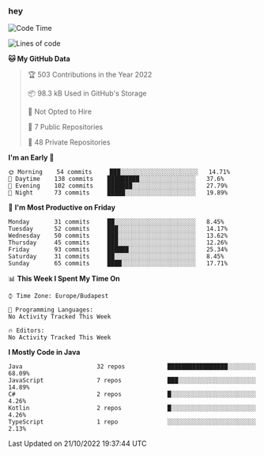 ### hey

<!--START_SECTION:waka-->
![Code Time](http://img.shields.io/badge/Code%20Time-801%20hrs%2035%20mins-blue)

![Lines of code](https://img.shields.io/badge/From%20Hello%20World%20I%27ve%20Written-479%20Thousand%20lines%20of%20code-blue)

**🐱 My GitHub Data** 

> 🏆 503 Contributions in the Year 2022
 > 
> 📦 98.3 kB Used in GitHub's Storage 
 > 
> 🚫 Not Opted to Hire
 > 
> 📜 7 Public Repositories 
 > 
> 🔑 48 Private Repositories  
 > 
**I'm an Early 🐤** 

```text
🌞 Morning    54 commits     ███░░░░░░░░░░░░░░░░░░░░░░   14.71% 
🌆 Daytime    138 commits    █████████░░░░░░░░░░░░░░░░   37.6% 
🌃 Evening    102 commits    ███████░░░░░░░░░░░░░░░░░░   27.79% 
🌙 Night      73 commits     █████░░░░░░░░░░░░░░░░░░░░   19.89%

```
📅 **I'm Most Productive on Friday** 

```text
Monday       31 commits     ██░░░░░░░░░░░░░░░░░░░░░░░   8.45% 
Tuesday      52 commits     ███░░░░░░░░░░░░░░░░░░░░░░   14.17% 
Wednesday    50 commits     ███░░░░░░░░░░░░░░░░░░░░░░   13.62% 
Thursday     45 commits     ███░░░░░░░░░░░░░░░░░░░░░░   12.26% 
Friday       93 commits     ██████░░░░░░░░░░░░░░░░░░░   25.34% 
Saturday     31 commits     ██░░░░░░░░░░░░░░░░░░░░░░░   8.45% 
Sunday       65 commits     ████░░░░░░░░░░░░░░░░░░░░░   17.71%

```


📊 **This Week I Spent My Time On** 

```text
⌚︎ Time Zone: Europe/Budapest

💬 Programming Languages: 
No Activity Tracked This Week

🔥 Editors: 
No Activity Tracked This Week

```

**I Mostly Code in Java** 

```text
Java                     32 repos            █████████████████░░░░░░░░   68.09% 
JavaScript               7 repos             ███░░░░░░░░░░░░░░░░░░░░░░   14.89% 
C#                       2 repos             █░░░░░░░░░░░░░░░░░░░░░░░░   4.26% 
Kotlin                   2 repos             █░░░░░░░░░░░░░░░░░░░░░░░░   4.26% 
TypeScript               1 repo              ░░░░░░░░░░░░░░░░░░░░░░░░░   2.13%

```



 Last Updated on 21/10/2022 19:37:44 UTC
<!--END_SECTION:waka-->
